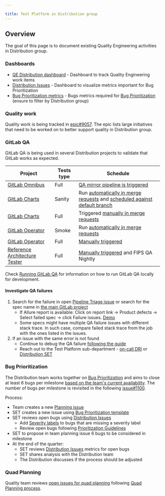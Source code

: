 ```yaml
---

title: Test Platform in Distribution group
---
```


## Overview

The goal of this page is to document existing Quality Engineering activities in Distribution group.

### Dashboards

- [QE Distribution dashboard](https://gitlab.com/groups/gitlab-org/-/boards/2187925?label_name%5B%5D=Quality&label_name%5B%5D=devops%3A%3Asystems&label_name%5B%5D=group%3A%3Adistribution) - Dashboard to track Quality Engineering work items
- [Distribution Issues](https://10az.online.tableau.com/#/site/gitlab/views/OpenBugAgeOBA/OpenBugAgeOBADashboard) - Dashboard to visualize metrics important for Bug Prioritization
- [Bug Prioritization metrics](https://10az.online.tableau.com/#/site/gitlab/views/OpenBugAgeOBA/BugPrioritizationDashboard?:iid=2) - Bugs metrics required for [Bug Prioritization](#bug-prioritization) (ensure to filter by Distribution group)

### Quality work

Quality work is being tracked in [epic#9057](https://gitlab.com/groups/gitlab-org/-/epics/9057). The epic lists large initiatives that need to be worked on to better support quality in Distribution group.

### GitLab QA

GitLab QA is being used in several Distribution projects to validate that GitLab works as expected.

| Project | Tests type | Schedule   |
|--------------------|------------|-----------------------------|
| [GitLab Omnibus](https://gitlab.com/gitlab-org/omnibus-gitlab)                | Full       | [QA mirror pipeline is triggered](https://gitlab.com/gitlab-org/omnibus-gitlab/-/blob/master/doc/development/pipelines.md#triggerqa-test) |
| [GitLab Charts](https://gitlab.com/gitlab-org/charts/gitlab)                  | Sanity     | Run [automatically in merge requests](https://gitlab.com/gitlab-org/charts/gitlab/-/blob/master/.gitlab-ci.yml) and [scheduled against default branch](https://gitlab.com/gitlab-org/charts/gitlab/-/pipeline_schedules)                                                                    |
| [GitLab Charts](https://gitlab.com/gitlab-org/charts/gitlab)                  | Full       | Triggered [manually in merge requests](https://gitlab.com/gitlab-org/charts/gitlab/-/blob/master/.gitlab-ci.yml)                              |
| [GitLab Operator](https://gitlab.com/gitlab-org/cloud-native/gitlab-operator) | Smoke      | Run [automatically in merge requests](https://gitlab.com/gitlab-org/cloud-native/gitlab-operator/-/blob/master/.gitlab-ci.yml)        |
| [GitLab Operator](https://gitlab.com/gitlab-org/cloud-native/gitlab-operator) | Full       | [Manually triggered](https://docs.gitlab.com/operator/developer/ci.html#qa-pipelines)               |
| [Reference Architecture Tester](https://gitlab.com/gitlab-org/distribution/reference-architecture-tester)                                                | Full       | [Manually triggered](https://gitlab.com/gitlab-org/omnibus-gitlab/-/blob/master/doc/development/pipelines.md#rat) and FIPS QA Nightly    |

Check [Running GitLab QA](https://docs.gitlab.com/charts/development/gitlab-qa/) for information on how
to run GitLab QA locally for development.

#### Investigate QA failures

1. Search for the failure in open [Pipeline Triage issue](https://gitlab.com/gitlab-org/quality/pipeline-triage/-/issues) or search for the spec name in [the main GitLab project](https://gitlab.com/gitlab-org/gitlab/-/issues/?scope=all&search=qa%20failure&state=opened&utf8=%E2%9C%93)
    - If Allure report is available: Click on report link -> Product defects -> Select failed spec -> click Failure issues. [Demo](https://youtu.be/_0dM6KLdCpw?t=234)
    - Some specs might have multiple QA failure issues with different stack trace. In such case, compare failed stack trace from the job with the ones listed in the issues.
1. If an issue with the same error is not found
    - Continue to debug the QA failure [following the guide](/handbook/engineering/infrastructure/test-platform/debugging-qa-test-failures/#investigate-the-root-cause)
    - Reach out to the Test Platform sub-department - [on-call DRI](/handbook/engineering/infrastructure/test-platform/oncall-rotation/#schedule) or [Distribution SET](/handbook/engineering/infrastructure/test-platform/self-managed-platform-team/#team-members)

### Bug Prioritization

The Distribution team works together on [Bug Prioritization](/handbook/engineering/infrastructure/test-platform/bug-prioritization/) and aims to close at least 6 bugs per milestone [based on the team's current availability](https://gitlab.com/gitlab-org/distribution/team-tasks/-/issues/1075#note_1056963489). The number of bugs per milestone is revisited in the following [issue#1100](https://gitlab.com/gitlab-org/distribution/team-tasks/-/issues/1100).

Process:

- Team creates a new [Planning issue](https://gitlab.com/gitlab-org/distribution/team-tasks/-/issues/?label_name%5B%5D=Planning%20Issue)
- SET creates a new issue using [Bug Prioritization template](https://gitlab.com/gitlab-org/quality/quality-engineering/team-tasks/-/issues/new?issuable_template=Distribution%20Bug%20Prioritization)
- SET reviews open bugs using [Distribution Issues](https://10az.online.tableau.com/#/site/gitlab/views/OpenBugAgeOBA/OpenBugAgeOBADashboard)
  - Add [Severity labels](/handbook/engineering/infrastructure/engineering-productivity/issue-triage/#severity) to bugs that are missing a severity label
  - Review open bugs following [Prioritization Guidelines](/handbook/engineering/infrastructure/test-platform/bug-prioritization/#prioritization-guidelines)
- SET to propose in team planning issue 6 bugs to be considered in milestone
- At the end of the quarter:
  - SET reviews [Distribution Issues](https://10az.online.tableau.com/#/site/gitlab/views/OpenBugAgeOBA/OpenBugAgeOBADashboard) metrics for open bugs
  - SET shares analysis with the Distribution team
  - The Distribution discusses if the process should be adjusted

### Quad Planning

Quality team reviews [open issues for quad planning](https://gitlab.com/gitlab-org/quality/triage-reports/-/issues/?sort=created_date&state=opened&label_name%5B%5D=section%3A%3Aenablement&label_name%5B%5D=Quality&first_page_size=20) following [Quad Planning process](/handbook/engineering/infrastructure/test-platform/quad-planning/).

